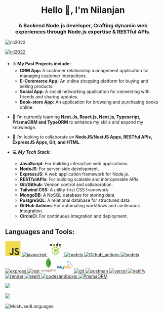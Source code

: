 <h1 align="center">Hello 👋, I'm Nilanjan</h1>
<h3 align="center">A Backend Node.js developer, Crafting dynamic web experiences through Node.js expertise & RESTful APIs.</h3>

<!-- <p align="center">
    <img src="https://streak-stats.demolab.com?user=nil2022&border_radius=5&date_format=j%20M%5B%20Y%5D&card_width=650&background=FFFFFF&fire=EB0000&border=000000">
    </img>
</p> -->

<!-- Profile views -->
<p align="left"> <img src="https://komarev.com/ghpvc/?username=nil2022&label=Profile%20views&color=0e75b6&style=flat" alt="nil2022" /> </p>

<!-- Github Trophy Stats -->
<p align="left"> <a href="https://github.com/ryo-ma/github-profile-trophy"><img src="https://github-trophies.vercel.app/?username=nil2022" alt="nil2022" /></a> </p>

<!-- - 🔭 I’m currently working on a Movie Booking App, which allows users to book movie tickets online. -->

- ⛵ **My Past Projects include:**
  - **CRM App:** A customer relationship management application for managing customer interactions.
  - **E-Commerce App:** An online shopping platform for buying and selling products.
  - **Social App:** A social networking application for connecting with friends and sharing updates.
  - **Book-store App:** An application for browsing and purchasing books online.

<!-- - ⚒️ My Other Projects/App will be:
  - Job Portal: An online platform for job seekers and employers to connect.
  - Food Order App: An application for ordering food from restaurants. -->

- 🌱 I’m currently learning **Nest.Js, React.js, Next.js, Typescript, PrismaORM and TypeORM**           to enhance my skills and expand my knowledge.

- 👯 I’m looking to collaborate on **NodeJS/NestJS Apps, RESTful APIs, ExpressJS Apps, Git, and HTML.**

- 💻 ***My Tech Stack:***
  - **JavaScript**: For building interactive web applications.
  - **NodeJS**: For server-side development.
  - **ExpressJS**: A web application framework for Node.js.
  - **RESTfulAPIs**: For building scalable and interoperable APIs.
  - **Git/Github**: Version control and collaboration.
  - **Tailwind CSS**: A utility-first CSS framework.
  - **MongoDB**: A NoSQL database for storing data.
  - **PostgreSQL**: A relational database for structured data.
  - **GitHub Actions**: For automating workflows and continuous integration.
  - **CircleCI**: For continuous integration and deployment.

<!-- Languages and Tools -->
<h2 align="left">Languages and Tools:</h2>
<p align="left">
    <!-- JavaScript -->
    <a href="https://developer.mozilla.org/en-US/docs/Web/JavaScript" target="_blank" rel="noreferrer"> <img src="https://raw.githubusercontent.com/devicons/devicon/master/icons/javascript/javascript-original.svg" alt="javascript" width="50" height="50"/> 
    </a>
    <!-- Typescript -->
    <a href="https://www.typescriptlang.org/" target="_blank" rel="noreferrer"> <img src="https://upload.wikimedia.org/wikipedia/commons/thumb/4/4c/Typescript_logo_2020.svg/1200px-Typescript_logo_2020.svg.png" alt="javascript" width="50" height="50"/> 
    </a>
    <!-- Node.JS -->
    <a href="https://nodejs.org" target="_blank" rel="noreferrer"> <img src="./node-js1.png" alt="nodejs" width="50" height="50"/> 
    </a> 
    <!-- Nest.JS -->
    <a href="https://nestjs.com/" target="_blank" rel="noreferrer"> <img src="https://nestjs.com/logo-small.ede75a6b.svg" alt="nodejs" width="50" height="50"/> 
    </a> 
    <!-- GitHub CI/CD -->
    <a href="https://github.com/features/actions" target="_blank" rel="noreferrer"> <img src="https://avatars.githubusercontent.com/u/44036562?s=280&v=4" alt="Github_actions" width="50" height="50"/> 
    </a> 
    <!-- TypeORM -->
    <a href="https://typeorm.io/" target="_blank" rel="noreferrer"> <img src="https://avatars.githubusercontent.com/u/20165699?s=200&v=4" alt="nodejs" width="50" height="50"/> 
    </a> 
    <!-- ExpressJS -->
    <a href="https://expressjs.com" target="_blank" rel="noreferrer"> <img src="https://upload.wikimedia.org/wikipedia/commons/6/64/Expressjs.png" alt="express" width="180" height="50"/> 
    </a>
    <!-- Jest -->
    <a href="https://jestjs.io" target="_blank" rel="noreferrer"> <img src="https://www.vectorlogo.zone/logos/jestjsio/jestjsio-icon.svg" alt="jest" width="50" height="50"/> 
    </a>
    <!-- MongoDB -->
    <a href="https://www.mongodb.com/" target="_blank" rel="noreferrer"> <img src="https://raw.githubusercontent.com/devicons/devicon/master/icons/mongodb/mongodb-original-wordmark.svg" alt="mongodb" width="50" height="50"/> 
    </a>
    <!-- MySQL -->
    <a href="https://www.mysql.com/" target="_blank" rel="noreferrer"> <img src="https://raw.githubusercontent.com/devicons/devicon/master/icons/mysql/mysql-original-wordmark.svg" alt="mysql" width="50" height="50"/> 
    </a> 
    <!-- Git -->
    <a href="https://git-scm.com/" target="_blank" rel="noreferrer"> <img src="https://www.vectorlogo.zone/logos/git-scm/git-scm-icon.svg" alt="git" width="50" height="50"/>    </a>
    <!-- Postman -->
    <a href="https://postman.com" target="_blank" rel="noreferrer"> <img src="https://www.vectorlogo.zone/logos/getpostman/getpostman-icon.svg" alt="postman" width="50" height="50">
    </a>
    <!-- Vercel -->
    <a href="https://vercel.com/" target="_blank" rel="noreferrer"> <img src="https://upload.wikimedia.org/wikipedia/commons/5/5e/Vercel_logo_black.svg" alt="vercel" width="50" height="50"/> 
    </a>
    <!-- Netlify -->
    <a href="https://www.netlify.com/" target="_blank" rel="noreferrer"> <img src="https://upload.wikimedia.org/wikipedia/commons/9/97/Netlify_logo_%282%29.svg" alt="netlify" width="50" height="50"/> 
    </a>
     <!-- Render -->
    <a href="https://render.com/" target="_blank" rel="noreferrer"> <img src="https://images.g2crowd.com/uploads/product/image/large_detail/large_detail_477db83f729d63210139ec7cd29c1351/render-render.png" alt="render" width="50" height="50">
    </a>
     <!-- Replit -->
    <a href="https://replit.com/" target="_blank" rel="noreferrer"> <img src="https://upload.wikimedia.org/wikipedia/commons/thumb/7/78/New_Replit_Logo.svg/1024px-New_Replit_Logo.svg.png" alt="replit" width="vw" height="50">
    </a>
     <!-- Github Codespaces -->
    <!-- <a href="https://github.com/features/codespaces" target="_blank" rel="noreferrer"> <img src="https://www.educationtoday.com.au/images/news/attach/news-5610-01.jpg" alt="codespace" width="vw" height="50">
    </a> -->
     <!-- Codesandbox.io -->
    <a href="https://codesandbox.io/" target="_blank" rel="noreferrer"> <img src="https://s3.eu-west-1.amazonaws.com/niice-cms/2021/03/02/603ec20dc80e6codesandbox-1.png" alt="codesandboxio" width="vw" height="50">
    </a>
     <!-- Prisma.io -->
    <a href="https://www.prisma.io/" target="_blank" rel="noreferrer"> <img src="https://avatars.githubusercontent.com/u/17219288?s=200&v=4" alt="PrismaORM" width="vw" height="50">
    </a>
</p>

<!-- Continuous Contribution Streak & Total Contributions -->
<p align="left">
    <img src="https://github-readme-streak-stats-nil2022.vercel.app?user=nil2022&border_radius=5&date_format=j%20M%5B%20Y%5D&card_width=450&background=FFFFFF&fire=EB0000&border=000000">
    </img>
</p>
<!-- Github Stats -->
<p align="left" height="50" width="50">
    <img src="https://github-readme-stats.vercel.app/api?username=nil2022&show_icons=true">
    </img>
</p>

<!-- Most Used Languages -->
<p align="left">
    <img src="https://github-readme-stats.vercel.app/api/top-langs?username=nil2022&show_icons=true&locale=en&layout=compact" alt="MostUsedLanguages" />
</p>
